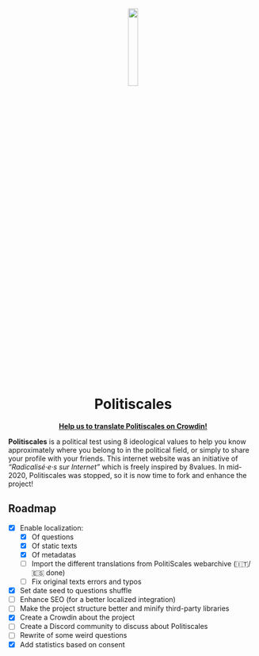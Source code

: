 <h1 align="center"><img src="https://politiscales.party/images/politiscales.png" width="20%"><br>Politiscales</h1>
<p align="center"><b><a href="https://crowdin.com/project/repolitiscales" target="_blank">Help us to translate Politiscales on Crowdin!</a><br></b></p>

**Politiscales** is a political test using 8 ideological values to help you know approximately where you belong to in the political field, or simply to share your profile with your friends. This internet website was an initiative of *“Radicalisé·e·s sur Internet”* which is freely inspired by 8values.
In mid-2020, Politiscales was stopped, so it is now time to fork and enhance the project!

## Roadmap
- [x] Enable localization:
  - [x] Of questions
  - [x] Of static texts
  - [x] Of metadatas
  - [ ] Import the different translations from PolitiScales webarchive (🇮🇹/🇪🇸 done)
  - [ ] Fix original texts errors and typos
- [x] Set date seed to questions shuffle
- [ ] Enhance SEO (for a better localized integration)
- [ ] Make the project structure better and minify third-party libraries
- [x] Create a Crowdin about the project
- [ ] Create a Discord community to discuss about Politiscales
- [ ] Rewrite of some weird questions
- [x] Add statistics based on consent
